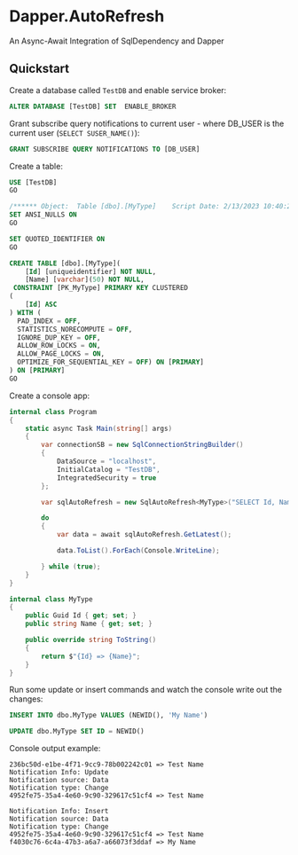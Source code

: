 # Dapper.AutoRefresh
An Async-Await Integration of SqlDependency and Dapper

## Quickstart

Create a database called `TestDB` and enable service broker:

``` sql
ALTER DATABASE [TestDB] SET  ENABLE_BROKER 
```

Grant subscribe query notifications to current user - where DB_USER is the current user (```SELECT SUSER_NAME()```):

``` sql
GRANT SUBSCRIBE QUERY NOTIFICATIONS TO [DB_USER]
```

Create a table:

``` sql
USE [TestDB]
GO

/****** Object:  Table [dbo].[MyType]    Script Date: 2/13/2023 10:40:28 AM ******/
SET ANSI_NULLS ON
GO

SET QUOTED_IDENTIFIER ON
GO

CREATE TABLE [dbo].[MyType](
	[Id] [uniqueidentifier] NOT NULL,
	[Name] [varchar](50) NOT NULL,
 CONSTRAINT [PK_MyType] PRIMARY KEY CLUSTERED 
(
	[Id] ASC
) WITH (
  PAD_INDEX = OFF, 
  STATISTICS_NORECOMPUTE = OFF, 
  IGNORE_DUP_KEY = OFF, 
  ALLOW_ROW_LOCKS = ON, 
  ALLOW_PAGE_LOCKS = ON, 
  OPTIMIZE_FOR_SEQUENTIAL_KEY = OFF) ON [PRIMARY]
) ON [PRIMARY]
GO
```

Create a console app:

``` c#
internal class Program
{
    static async Task Main(string[] args)
    {
        var connectionSB = new SqlConnectionStringBuilder()
        {
            DataSource = "localhost",
            InitialCatalog = "TestDB",
            IntegratedSecurity = true
        };

        var sqlAutoRefresh = new SqlAutoRefresh<MyType>("SELECT Id, Name FROM dbo.MyType", connectionSB.ToString());

        do
        {
            var data = await sqlAutoRefresh.GetLatest();

            data.ToList().ForEach(Console.WriteLine);

        } while (true);
    }
}

internal class MyType
{
    public Guid Id { get; set; }
    public string Name { get; set; }

    public override string ToString()
    {
        return $"{Id} => {Name}";
    }
}
```

Run some update or insert commands and watch the console write out the changes:

``` sql
INSERT INTO dbo.MyType VALUES (NEWID(), 'My Name')
```

``` sql
UPDATE dbo.MyType SET ID = NEWID()
```

Console output example:

```
236bc50d-e1be-4f71-9cc9-78b002242c01 => Test Name
Notification Info: Update
Notification source: Data
Notification type: Change
4952fe75-35a4-4e60-9c90-329617c51cf4 => Test Name

Notification Info: Insert
Notification source: Data
Notification type: Change
4952fe75-35a4-4e60-9c90-329617c51cf4 => Test Name
f4030c76-6c4a-47b3-a6a7-a66073f3ddaf => My Name
```
